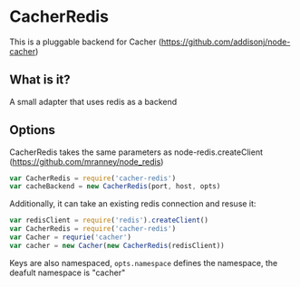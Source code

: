 # CacherRedis
This is a pluggable backend for Cacher (https://github.com/addisonj/node-cacher)

## What is it?
A small adapter that uses redis as a backend

## Options
CacherRedis takes the same parameters as node-redis.createClient (https://github.com/mranney/node_redis)
```JavaScript
var CacherRedis = require('cacher-redis')
var cacheBackend = new CacherRedis(port, host, opts)
```

Additionally, it can take an existing redis connection and resuse it:
```JavaScript
var redisClient = require('redis').createClient()
var CacherRedis = require('cacher-redis')
var Cacher = requrie('cacher')
var cacher = new Cacher(new CacherRedis(redisClient))
```

Keys are also namespaced, ``opts.namespace`` defines the namespace, the deafult namespace is "cacher"

